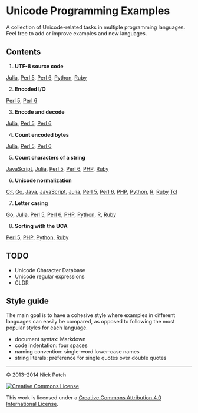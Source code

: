 # Unicode Programming Examples

A collection of Unicode-related tasks in multiple programming languages. Feel
free to add or improve examples and new languages.

## Contents

1. **UTF-8 source code**

  [Julia](source-code/julia.md),
  [Perl 5](source-code/perl5.md),
  [Perl 6](source-code/perl6.md),
  [Python](source-code/python.md),
  [Ruby](source-code/ruby.md)

2. **Encoded I/O**

  [Perl 5](io/perl5.md),
  [Perl 6](io/perl6.md)

3. **Encode and decode**

  [Julia](encode-decode/julia.md),
  [Perl 5](encode-decode/perl5.md),
  [Perl 6](encode-decode/perl6.md)

4. **Count encoded bytes**

  [Julia](count-bytes/julia.md),
  [Perl 5](count-bytes/perl5.md),
  [Perl 6](count-bytes/perl6.md)

5. **Count characters of a string**

  [JavaScript](count-characters/javascript.md),
  [Julia](count-characters/julia.md),
  [Perl 5](count-characters/perl5.md),
  [Perl 6](count-characters/perl6.md),
  [PHP](count-characters/php.md),
  [Ruby](count-characters/ruby.md)

6. **Unicode normalization**

  [C♯](normalization/csharp.md),
  [Go](normalization/go.md),
  [Java](normalization/java.md),
  [JavaScript](normalization/javascript.md),
  [Julia](normalization/julia.md),
  [Perl 5](normalization/perl5.md),
  [Perl 6](normalization/perl6.md),
  [PHP](normalization/php.md),
  [Python](normalization/python.md),
  [R](normalization/r.md),
  [Ruby](normalization/ruby.md)
  [Tcl](normalization/tcl.md)

7. **Letter casing**

  [Go](letter-casing/go.md),
  [Julia](letter-casing/julia.md),
  [Perl 5](letter-casing/perl5.md),
  [Perl 6](letter-casing/perl6.md),
  [PHP](letter-casing/php.md),
  [Python](letter-casing/python.md),
  [R](letter-casing/r.md),
  [Ruby](letter-casing/ruby.md)

8. **Sorting with the UCA**

  [Perl 5](sorting/perl5.md),
  [PHP](sorting/php.md),
  [Python](sorting/python.md),
  [Ruby](sorting/ruby.md)

## TODO

* Unicode Character Database
* Unicode regular expressions
* CLDR

## Style guide

The main goal is to have a cohesive style where examples in different languages
can easily be compared, as opposed to following the most popular styles for each
language.

* document syntax: Markdown
* code indentation: four spaces
* naming convention: single-word lower-case names
* string literals: preference for single quotes over double quotes

---

© 2013–2014 Nick Patch

[![Creative Commons License](http://i.creativecommons.org/l/by/4.0/80x15.png)](http://creativecommons.org/licenses/by/4.0/)

This work is licensed under a [Creative Commons Attribution 4.0 International License](http://creativecommons.org/licenses/by/4.0/).

